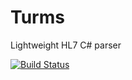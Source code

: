 # Turms
Lightweight HL7 C# parser

[![Build Status](https://travis-ci.org/benohead/Turms.svg?branch=master)](https://travis-ci.org/benohead/Turms)

